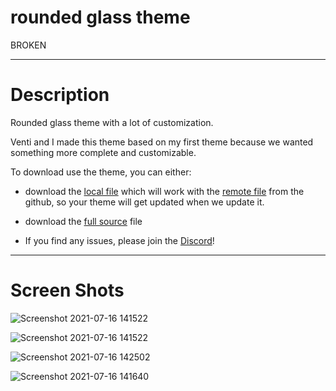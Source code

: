 # rounded glass theme
BROKEN


------------------------

# Description

Rounded glass theme with a lot of customization.

Venti and I made this theme based on my first theme because we wanted something more complete and customizable.

To download use the theme, you can either:
- download the [local file](https://github.com/Ventispurr/rounded-glass-theme/blob/main/local_rounded.theme.css) which will work with the [remote file](https://github.com/Ventispurr/rounded-glass-theme/blob/main/remote_rounded.theme.css) from the github, so your theme will get updated when we update it.
- download the [full source](https://github.com/Ventispurr/rounded-glass-theme/blob/main/source_rounded.theme.css) file

- If you find any issues, please join the [Discord](https://discord.gg/tzf9T3PBYe)!
------------------------


# Screen Shots
![Screenshot 2021-07-16 141522](https://user-images.githubusercontent.com/81578448/125991932-c299ba95-ddc8-4a96-8500-9d407c496291.png)




![Screenshot 2021-07-16 141522](https://user-images.githubusercontent.com/81578448/125992602-60f3b131-e40a-49ac-94b6-3fcb3c3383d3.png)






![Screenshot 2021-07-16 142502](https://user-images.githubusercontent.com/81578448/125992567-e43918b7-92a4-486f-aba1-4879ef228fff.png)





![Screenshot 2021-07-16 141640](https://user-images.githubusercontent.com/81578448/125992009-4b8fd1f3-65f5-4171-b66b-9df5414b9c6d.png)
